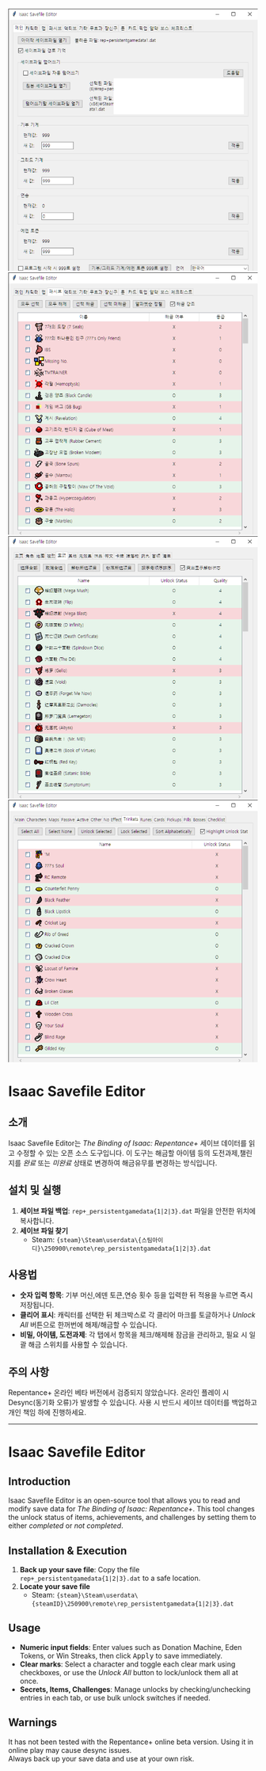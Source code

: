 ![](./image/1.png)
![](./image/2.png)
![](./image/3.png)
![](./image/4.png)
# Isaac Savefile Editor

## 소개
Isaac Savefile Editor는 *The Binding of Isaac: Repentance+* 세이브 데이터를 읽고 수정할 수 있는 오픈 소스 도구입니다.
이 도구는 해금할 아이템 등의 도전과제,챌린지를 *완료* 또는 *미완료* 상태로 변경하여 해금유무를 변경하는 방식입니다.

## 설치 및 실행
1. **세이브 파일 백업**: `rep+_persistentgamedata{1|2|3}.dat` 파일을 안전한 위치에 복사합니다.
2. **세이브 파일 찾기**
   - Steam: `{steam}\Steam\userdata\{스팀아이디}\250900\remote\rep_persistentgamedata{1|2|3}.dat`

## 사용법
- **숫자 입력 항목**: 기부 머신,에덴 토큰,연승 횟수 등을 입력한 뒤 <kbd>적용</kbd>을 누르면 즉시 저장됩니다.
- **클리어 표시**: 캐릭터를 선택한 뒤 체크박스로 각 클리어 마크를 토글하거나 *Unlock All* 버튼으로 한꺼번에 해제/해금할 수 있습니다.
- **비밀, 아이템, 도전과제**: 각 탭에서 항목을 체크/해제해 잠금을 관리하고, 필요 시 일괄 해금 스위치를 사용할 수 있습니다.

## 주의 사항
Repentance+ 온라인 베타 버전에서 검증되지 않았습니다. 온라인 플레이 시 Desync(동기화 오류)가 발생할 수 있습니다.
사용 시 반드시 세이브 데이터를 백업하고 개인 책임 하에 진행하세요.

---

# Isaac Savefile Editor

## Introduction
Isaac Savefile Editor is an open-source tool that allows you to read and modify save data for *The Binding of Isaac: Repentance+*.
This tool changes the unlock status of items, achievements, and challenges by setting them to either *completed* or *not completed*.

## Installation & Execution
1. **Back up your save file**: Copy the file `rep+_persistentgamedata{1|2|3}.dat` to a safe location.  
2. **Locate your save file**  
   - Steam: `{steam}\Steam\userdata\{steamID}\250900\remote\rep_persistentgamedata{1|2|3}.dat`

## Usage
- **Numeric input fields**: Enter values such as Donation Machine, Eden Tokens, or Win Streaks, then click <kbd>Apply</kbd> to save immediately.  
- **Clear marks**: Select a character and toggle each clear mark using checkboxes, or use the *Unlock All* button to lock/unlock them all at once.  
- **Secrets, Items, Challenges**: Manage unlocks by checking/unchecking entries in each tab, or use bulk unlock switches if needed.  

## Warnings  
It has not been tested with the Repentance+ online beta version. Using it in online play may cause desync issues.  
Always back up your save data and use at your own risk.
